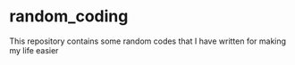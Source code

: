 # random_coding
This repository contains some random codes that I have written for making my life easier
